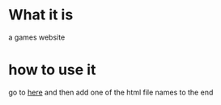 # What it is
a games website
# how to use it
go to [here](ouch13.github.io/g/) and then add one of the html file names to the end
